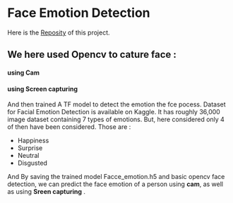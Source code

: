 # Face Emotion Detection

Here is the [Reposity](https://github.com/kushal1999seemakurthi/Deep_Learning/tree/main/projects/face_emotion_detection) of this project.

## We here used Opencv to cature face :

#### using Cam
#### using Screen capturing

And then trained A TF model to detect the emotion the fce pocess. Dataset for Facial Emotion Detection is available on Kaggle. It has roughly 36,000 image dataset containing 7 types of emotions.
But, here considered only 4 of then have been considered. Those are :

* Happiness
* Surprise
* Neutral
* Disgusted

And By saving the trained model Facce_emotion.h5 and basic opencv face detection, we can predict the face emotion of a person using **cam**, as well as using **Sreen capturing** . 
